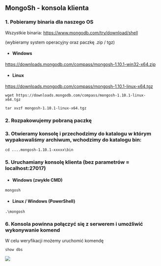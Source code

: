 ## MongoSh - konsola klienta

### 1. Pobieramy binaria dla naszego OS

Wszystkie binaria:
https://www.mongodb.com/try/download/shell

(wybieramy system operacyjny oraz paczkę .zip / tgz)

- #### Windows
https://downloads.mongodb.com/compass/mongosh-1.10.1-win32-x64.zip

- #### Linux
https://downloads.mongodb.com/compass/mongosh-1.10.1-linux-x64.tgz

```
wget https://downloads.mongodb.com/compass/mongosh-1.10.1-linux-x64.tgz

tar xvzf mongosh-1.10.1-linux-x64.tgz
```

### 2. Rozpakowujemy pobraną paczkę
### 3. Otwieramy konsolę i przechodzimy do katalogu w którym wypakowaliśmy archiwum, wchodzimy do katalogu bin:
```
cd ....mongosh-1.10.1-xxxxx\bin
```

### 5. Uruchamiany konsolę klienta (bez parametrów = localhost:27017)

- #### Windows (zwykłe CMD)
```
mongosh
```

- #### Linux / Windows (PowerShell)
```
.\mongosh
```


### 6. Konsola powinna połączyć się z serwerem i umożliwić wykonywanie komend

W celu weryfikacji możemy uruchomić komendę 
```
show dbs
```

![](https://i.imgur.com/BqLXb9f.png)

